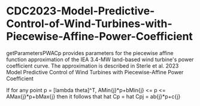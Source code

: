 # CDC2023-Model-Predictive-Control-of-Wind-Turbines-with-Piecewise-Affine-Power-Coefficient

getParametersPWACp provides parameters for the
piecewise affine function approximation of the 
IEA 3.4-MW land-based wind turbine's power coefficient
curve. The approximation is described in
Sterle et al. 2023 Model Predictive Control of Wind 
Turbines with Piecewise-Affine Power Coefficient

If for any point p = [lambda theta]^T,
AMin{j}*p+bMin{j} <= p <= AMax{j}*p+bMax{j}
then it follows that 
hat Cp = hat Cpj = ab{j}*p+c{j}
